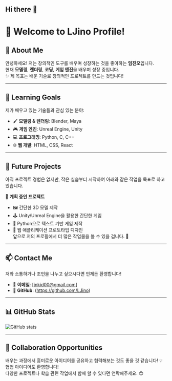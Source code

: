 ## Hi there 👋
# 👋 Welcome to LJino Profile!  

## 🌟 About Me  
안녕하세요! 저는 창의적인 도구를 배우며 성장하는 것을 좋아하는 **임진오**입니다.  
현재 **모델링**, **렌더링**, **코딩**, **게임 엔진**을 배우며 성장 중입니다.  
✨ 제 목표는 배운 기술로 창의적인 프로젝트를 만드는 것입니다!

---

## 🚀 Learning Goals  
제가 배우고 있는 기술들과 관심 있는 분야:  
- 🖌️ **모델링 & 렌더링**: Blender, Maya  
- 🎮 **게임 엔진**: Unreal Engine, Unity  
- 💻 **프로그래밍**: Python, C, C++
- 🌐 **웹 개발**: HTML, CSS, React  

---

## 📂 Future Projects  
아직 프로젝트 경험은 없지만, 작은 실습부터 시작하여 아래와 같은 작업을 목표로 하고 있습니다.

📌 **계획 중인 프로젝트**  
- 🖼️ 간단한 3D 모델 제작  
- 🕹️ Unity/Unreal Engine을 활용한 간단한 게임  
- 📝 Python으로 텍스트 기반 게임 제작  
- 🌟 웹 애플리케이션 프로토타입 디자인  
앞으로 저의 프로필에서 더 많은 작업물을 볼 수 있을 겁니다. 🎉
---

## 📫 Contact Me  
저와 소통하거나 조언을 나누고 싶으시다면 언제든 환영합니다!  
- 📧 **이메일**: [jnkid00@gmail.com]  
- 🔗 **GitHub**: (https://github.com/LJino)  

---

## 📊 GitHub Stats  
![GitHub stats](https://github-readme-stats.vercel.app/api?username=LJino&show_icons=true&theme=radical)


---

## 🤝 Collaboration Opportunities  
배우는 과정에서 흥미로운 아이디어를 공유하고 협력해보는 것도 좋을 것 같습니다!
💡 협업 아이디어도 환영합니다!  
다양한 프로젝트나 학습 관련 작업에서 함께 할 수 있다면 연락해주세요. 😊

